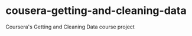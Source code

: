 cousera-getting-and-cleaning-data
=================================

Coursera's Getting and Cleaning Data course project
